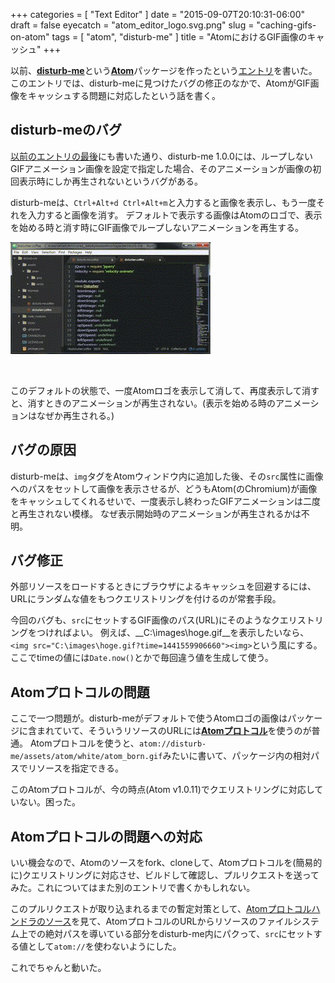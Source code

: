 +++
categories = [ "Text Editor" ]
date = "2015-09-07T20:10:31-06:00"
draft = false
eyecatch = "atom_editor_logo.svg.png"
slug = "caching-gifs-on-atom"
tags = [ "atom", "disturb-me" ]
title = "AtomにおけるGIF画像のキャッシュ"
+++

以前、[__disturb-me__](https://atom.io/packages/disturb-me)という[__Atom__](https://atom.io/)パッケージを作ったという[エントリ](https://www.kaitoy.xyz/2015/09/06/disturb-me/)を書いた。
このエントリでは、disturb-meに見つけたバグの修正のなかで、AtomがGIF画像をキャッシュする問題に対応したという話を書く。

## disturb-meのバグ
[以前のエントリの最後](https://www.kaitoy.xyz/2015/09/06/disturb-me/#6-%E3%83%AA%E3%83%AA%E3%83%BC%E3%82%B9%E3%81%AA%E3%81%A9)にも書いた通り、disturb-me 1.0.0には、ループしないGIFアニメーション画像を設定で指定した場合、そのアニメーションが画像の初回表示時にしか再生されないというバグがある。

disturb-meは、`Ctrl+Alt+d Ctrl+Alt+m`と入力すると画像を表示し、もう一度それを入力すると画像を消す。
デフォルトで表示する画像はAtomのロゴで、表示を始める時と消す時にGIF画像でループしないアニメーションを再生する。

![screenshot](https://github.com/kaitoy/disturb-me/raw/master/assets/disturb-me-demo.gif)

<br>

このデフォルトの状態で、一度Atomロゴを表示して消して、再度表示して消すと、消すときのアニメーションが再生されない。(表示を始める時のアニメーションはなぜか再生される。)

## バグの原因
disturb-meは、`img`タグをAtomウィンドウ内に追加した後、その`src`属性に画像へのパスをセットして画像を表示させるが、どうもAtom(のChromium)が画像をキャッシュしてくれるせいで、一度表示し終わったGIFアニメーションは二度と再生されない模様。
なぜ表示開始時のアニメーションが再生されるかは不明。

## バグ修正
外部リソースをロードするときにブラウザによるキャッシュを回避するには、URLにランダムな値をもつクエリストリングを付けるのが常套手段。

今回のバグも、`src`にセットするGIF画像のパス(URL)にそのようなクエリストリングをつければよい。
例えば、__C:\images\hoge.gif__を表示したいなら、`<img src="C:\images\hoge.gif?time=1441559906660"><img>`という風にする。
ここでtimeの値には`Date.now()`とかで毎回違う値を生成して使う。

## Atomプロトコルの問題
ここで一つ問題が。disturb-meがデフォルトで使うAtomロゴの画像はパッケージに含まれていて、そういうリソースのURLには[__Atomプロトコル__](https://atom.io/docs/latest/creating-a-package#bundle-external-resources)を使うのが普通。
Atomプロトコルを使うと、`atom://disturb-me/assets/atom/white/atom_born.gif`みたいに書いて、パッケージ内の相対パスでリソースを指定できる。

このAtomプロトコルが、今の時点(Atom v1.0.11)でクエリストリングに対応していない。困った。

## Atomプロトコルの問題への対応
いい機会なので、Atomのソースをfork、cloneして、Atomプロトコルを(簡易的に)クエリストリングに対応させ、ビルドして確認し、プルリクエストを送ってみた。これについてはまた別のエントリで書くかもしれない。

このプルリクエストが取り込まれるまでの暫定対策として、[Atomプロトコルハンドラのソース](https://github.com/atom/atom/blob/master/src/browser/atom-protocol-handler.coffee)を見て、AtomプロトコルのURLからリソースのファイルシステム上での絶対パスを導いている部分をdisturb-me内にパクって、`src`にセットする値として`atom://`を使わないようにした。

これでちゃんと動いた。
